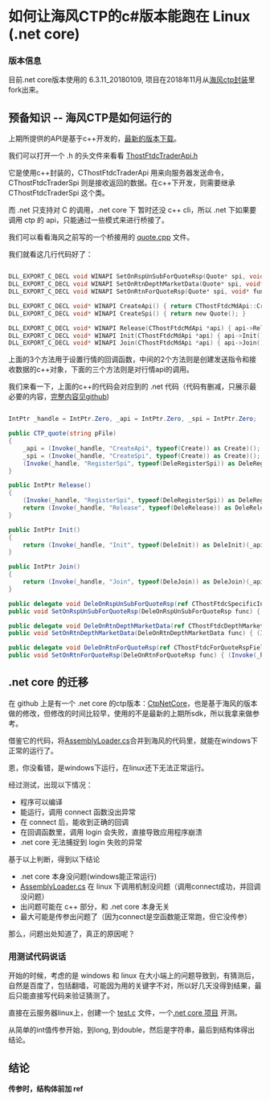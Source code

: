 # 如何让海风CTP的c#版本能跑在 Linux (.net core)

### 版本信息

目前.net core版本使用的 6.3.11_20180109, 项目在2018年11月从[海风ctp封装](https://github.com/haifengat/hf_ctp_py_proxy)里fork出来。

## 预备知识 -- 海风CTP是如何运行的

上期所提供的API是基于c++开发的，[最新的版本下载](http://www.sfit.com.cn/5_2_DocumentDown.htm)。

我们可以打开一个 .h 的头文件来看看 [ThostFtdcTraderApi.h](https://github.com/dogvane/hf_ctp_py_proxy/blob/master/ctp_20180109/ThostFtdcTraderApi.h)

它是使用c++封装的，CThostFtdcTraderApi 用来向服务器发送命令，CThostFtdcTraderSpi 则是接收返回的数据。在c++下开发，则需要继承 CThostFtdcTraderSpi 这个类。

而 .net 只支持对 C 的调用，.net core 下 暂时还没 c++ cli，所以 .net 下如果要调用 ctp 的 api，只能通过一些模式来进行桥接了。

我们可以看看海风之前写的一个桥接用的 [quote.cpp](https://github.com/haifengat/hf_ctp_c_proxy/blob/master/ctp_quote/quote.cpp) 文件。

我们就看这几行代码好了：

``` c

DLL_EXPORT_C_DECL void WINAPI SetOnRspUnSubForQuoteRsp(Quote* spi, void* func) { spi->_RspUnSubForQuoteRsp = func; }
DLL_EXPORT_C_DECL void WINAPI SetOnRtnDepthMarketData(Quote* spi, void* func) { spi->_RtnDepthMarketData = func; }
DLL_EXPORT_C_DECL void WINAPI SetOnRtnForQuoteRsp(Quote* spi, void* func) { spi->_RtnForQuoteRsp = func; }

DLL_EXPORT_C_DECL void* WINAPI CreateApi() { return CThostFtdcMdApi::CreateFtdcMdApi("./log/"); }
DLL_EXPORT_C_DECL void* WINAPI CreateSpi() { return new Quote(); }

DLL_EXPORT_C_DECL void* WINAPI Release(CThostFtdcMdApi *api) { api->Release(); return 0; }
DLL_EXPORT_C_DECL void* WINAPI Init(CThostFtdcMdApi *api) { api->Init(); return 0; }
DLL_EXPORT_C_DECL void* WINAPI Join(CThostFtdcMdApi *api) { api->Join(); return 0; }

```

上面的3个方法用于设置行情的回调函数，中间的2个方法则是创建发送指令和接收数据的c++对象，下面的三个方法则是对行情api的调用。

我们来看一下，上面的c++的代码会对应到的 .net 代码（代码有删减，只展示最必要的内容，[完整内容见github](https://github.com/haifengat/hf_ctp_cs_proxy/blob/master/Proxy/ctp_quote.cs))

``` csharp

IntPtr _handle = IntPtr.Zero, _api = IntPtr.Zero, _spi = IntPtr.Zero;

public CTP_quote(string pFile)
{
	_api = (Invoke(_handle, "CreateApi", typeof(Create)) as Create)();
	_spi = (Invoke(_handle, "CreateSpi", typeof(Create)) as Create)();
	(Invoke(_handle, "RegisterSpi", typeof(DeleRegisterSpi)) as DeleRegisterSpi)(_api, _spi);
}

public IntPtr Release()
{
	(Invoke(_handle, "RegisterSpi", typeof(DeleRegisterSpi)) as DeleRegisterSpi)(_api, IntPtr.Zero);
	return (Invoke(_handle, "Release", typeof(DeleRelease)) as DeleRelease)(_api);
}

public IntPtr Init()
{
	return (Invoke(_handle, "Init", typeof(DeleInit)) as DeleInit)(_api);
}

public IntPtr Join()
{
	return (Invoke(_handle, "Join", typeof(DeleJoin)) as DeleJoin)(_api);
}

public delegate void DeleOnRspUnSubForQuoteRsp(ref CThostFtdcSpecificInstrumentField pSpecificInstrument, ref CThostFtdcRspInfoField pRspInfo, int nRequestID, bool IsLast);
public void SetOnRspUnSubForQuoteRsp(DeleOnRspUnSubForQuoteRsp func) { (Invoke(_handle, "SetOnRspUnSubForQuoteRsp", typeof(DeleSet)) as DeleSet)(_spi, func); }

public delegate void DeleOnRtnDepthMarketData(ref CThostFtdcDepthMarketDataField pDepthMarketData);
public void SetOnRtnDepthMarketData(DeleOnRtnDepthMarketData func) { (Invoke(_handle, "SetOnRtnDepthMarketData", typeof(DeleSet)) as DeleSet)(_spi, func); }

public delegate void DeleOnRtnForQuoteRsp(ref CThostFtdcForQuoteRspField pForQuoteRsp);
public void SetOnRtnForQuoteRsp(DeleOnRtnForQuoteRsp func) { (Invoke(_handle, "SetOnRtnForQuoteRsp", typeof(DeleSet)) as DeleSet)(_spi, func); }

```

## .net core 的迁移

在 github 上是有一个 .net core 的ctp版本：[CtpNetCore](https://github.com/slobber/CtpNetCore)，也是基于海风的版本做的修改，但修改的时间比较早，使用的不是最新的上期所sdk，所以我拿来做参考。

借鉴它的代码，将[AssemblyLoader.cs](https://github.com/slobber/CtpNetCore/blob/master/CtpNetCore/AssemblyLoader.cs)合并到海风的代码里，就能在windows下正常的运行了。

恩，你没看错，是windows下运行，在linux还下无法正常运行。

经过测试，出现以下情况：

* 程序可以编译
* 能运行，调用 connect 函数没出异常
* 在 connect 后，能收到正确的回调
* 在回调函数里，调用 login 会失败，直接导致应用程序崩溃
* .net core 无法捕捉到 login 失败的异常

基于以上判断，得到以下结论

* .net core 本身没问题(windows能正常运行)
* [AssemblyLoader.cs](https://github.com/slobber/CtpNetCore/blob/master/CtpNetCore/AssemblyLoader.cs) 在 linux 下调用机制没问题（调用connect成功，并回调没问题）
* 出问题可能在 c++ 部分，和 .net core 本身无关
* 最大可能是传参出问题了（因为connect是空函数能正常跑，但它没传参）

那么，问题出处知道了，真正的原因呢？

### 用测试代码说话

开始的时候，考虑的是 windows 和 linux 在大小端上的问题导致到，有猜测后，自然是百度了，包括翻墙，可能因为用的关键字不对，所以好几天没得到结果，最后只能直接写代码来验证猜测了。

直接在云服务器linux上，创建一个 [test.c](https://github.com/dogvane/hf_ctp_py_proxy/blob/master/blog/how%20to%20fix%20hf_ctp_proxy%20.net%20core%20code%20in%20linux/src/test.c) 文件，一个[.net core 项目](https://github.com/dogvane/hf_ctp_py_proxy/tree/master/blog/how%20to%20fix%20hf_ctp_proxy%20.net%20core%20code%20in%20linux/src) 开测。

从简单的int值传参开始，到long, 到double，然后是字符串，最后到结构体得出结论。


## 结论

<b>传参时，结构体前加 ref<b>



